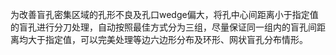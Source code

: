 为改善盲孔密集区域的孔形不良及孔口wedge偏大，将孔中心间距离小于指定值的盲孔进行分刀处理，自动按照最佳方式分为三组，尽量保证同一组内的盲孔间距离均大于指定值，可以完美处理等边六边形分布及环形、网状盲孔分布情形。
